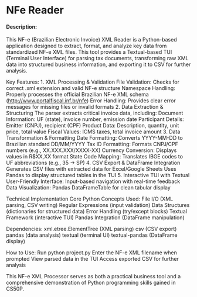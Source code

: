 # NFe Reader
#### Description:
This NF-e (Brazilian Electronic Invoice) XML Reader is a Python-based application designed to extract, format, and analyze key data from standardized NF-e XML files. 
This tool provides a Textual-based TUI (Terminal User Interface) for parsing tax documents, transforming raw XML data into structured business information, and exporting it to CSV for further analysis.

Key Features:
    1. XML Processing & Validation
        File Validation: Checks for correct .xml extension and valid NF-e structure
        Namespace Handling: Properly processes the official Brazilian NF-e XML schema (http://www.portalfiscal.inf.br/nfe)
        Error Handling: Provides clear error messages for missing files or invalid formats
    2. Data Extraction & Structuring
        The parser extracts critical invoice data, including:
            Document Information: UF (state), invoice number, emission date
            Participant Details: Emitter (CNPJ), recipient (CPF)
            Product Data: Description, quantity, unit price, total value
            Fiscal Values: ICMS taxes, total invoice amount
    3. Data Transformation & Formatting
        Date Formatting: Converts YYYY-MM-DD to Brazilian standard DD/MM/YYYY
        Tax ID Formatting: Formats CNPJ/CPF numbers (e.g., XX.XXX.XXX/XXXX-XX)
        Currency Conversion: Displays values in R$XX,XX format
        State Code Mapping: Translates IBGE codes to UF abbreviations (e.g., 35 → SP)
    4. CSV Export & DataFrame Integration
        Generates CSV files with extracted data for Excel/Google Sheets
        Uses Pandas to display structured tables in the TUI
    5. Interactive TUI with Textual
        User-Friendly Interface: Input-based navigation with real-time feedback
        Data Visualization: Pandas DataFrameTable for clean tabular display

Technical Implementation
Core Python Concepts Used:
    File I/O (XML parsing, CSV writing)
    Regular Expressions (input validation)
    Data Structures (dictionaries for structured data)
    Error Handling (try/except blocks)
    Textual Framework (interactive TUI)
    Pandas Integration (DataFrame manipulation)

Dependencies:
    xml.etree.ElementTree (XML parsing)
    csv (CSV export)
    pandas (data analysis)
    textual (terminal UI)
    textual-pandas (DataFrame display)

How to Use:
    Run python project.py
    Enter the NF-e XML filename when prompted
    View parsed data in the TUI
    Access exported CSV for further analysis

This NF-e XML Processor serves as both a practical business tool and a comprehensive demonstration of Python programming skills gained in CS50P.
